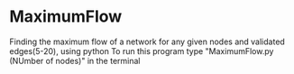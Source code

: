 # MaximumFlow
Finding the maximum flow of a network for any given nodes and validated edges(5-20), using python
To run this program type "MaximumFlow.py (NUmber of nodes)" in the terminal 
